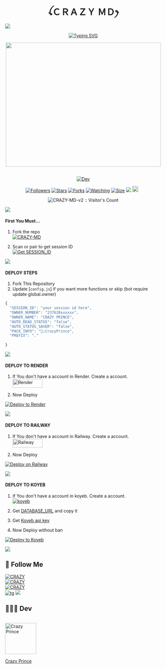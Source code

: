 <h1 align="center" style="font-weight: bold;">ꪶＣＲＡＺＹ ＭＤꫂ</h1>
<a><img src='https://i.imgur.com/LyHic3i.gif'/></a>
<p align="center">
    <a href="https://git.io/typing-svg">
        <img src="https://readme-typing-svg.demolab.com?font=Black+Ops+One&size=65&pause=500&color=25D30E&center=true&width=1150&height=100&lines=CRAZY+BOT;MULTI+DEVICE+WHATSAPP+BOT;CREATED+BY+CRAZY+PRINCE;RELEASED+BY+@CrazyPrince.2024" alt="Typing SVG" />
    </a>
</p>

<div align="center">
    <img src="https://telegra.ph/file/20cad2459f6d1ef9a7f8b.jpg" width="500" height="400" />
</div>
<br>
<p align="center">
<a href="#"><img title="Dev" src="https://img.shields.io/badge/Dev-CrazyPrince-red.svg?style=for-the-badge&logo=github"></a>
</p>

<div class = "repo" align = "center">
<p align="center">
<a href="https://github.com/CrazyPrince?tab=followers"><img title="Followers" src="https://img.shields.io/github/followers/CrazyPrince?color=green&style=flat-square"></a>
<a href="https://github.com/CrazyPrince/CRAZY-MD-v2/stargazers/"><img title="Stars" src="https://img.shields.io/github/stars/CrazyPrince/CRAZY-MD-v2?color=white&style=flat-square"></a>
<a href="https://github.com/CrazyPrince/CRAZY-MD-v2/network/members"><img title="Forks" src="https://img.shields.io/github/forks/CrazyPrince/CRAZY-MD-v2?color=yellow&style=flat-square"></a>
<a href="https://github.com/CrazyPrince/CRAZY-MD-v2/watchers"><img title="Watching" src="https://img.shields.io/github/watchers/CrazyPrince/CRAZY-MD-v2?label=Watchers&color=red&style=flat-square"></a>
<a href="https://github.com/CrazyPrince/CRAZY-MD-v2"><img title="Size" src="https://img.shields.io/github/repo-size/CrazyPrince/CRAZY-MD-v2?style=flat-square&color=darkred"></a>
<a href="https://hits.seeyoufarm.com"><img src="https://hits.seeyoufarm.com/api/count/incr/badge.svg?url=https://github.com/CrazyPrince/CRAZY-MD-v2/hit-counter&count_bg=%2379C83D&title_bg=%23555555&icon=probot.svg&icon_color=%2304FF00&title=hits&edge_flat=false"/></a>
<a href="https://github.com/CrazyPrince/CRAZY-MD-v2/graphs/commit-activity"><img height="20" src="https://img.shields.io/badge/Maintained-Yes-red.svg"></a>&nbsp;&nbsp;
</p>
</a>
</div>



<p align="center"><img src="https://profile-counter.glitch.me/{CRAZY-MD-v2}/count.svg" alt="CRAZY-MD-v2 :: Visitor's Count" /></p>

<a><img src='https://i.imgur.com/LyHic3i.gif'/></a>

#### First You Must...

1. Fork the repo
    <br>
<a href="https://github.com/CrazyPrince/CRAZY-MD-v2/fork"><img title="CRAZY-MD" src="https://img.shields.io/badge/FORK_CRAZY-MD-h?color=blue&style=for-the-badge&logo=stackshare&logoColor=green&labelColor=purple&color=blue"></a>

2. Scan or pair to get session ID
    <br>
<a href='https://pair-qr-crazy-md1-uxqx.onrender.com' target="_blank"><img alt='Get SESSION_ID' src='https://img.shields.io/badge/Get-Session_ID-100000?style=for-the-badge&logo=scan&logoColor=white&labelColor=green&color=purple'/></a>

<a><img src='https://i.imgur.com/LyHic3i.gif'/></a>
#### DEPLOY STEPS

1. Fork This Repository 
2. Update [`config.js`] if you want more functions or skip (bot require update global.owner)
```js
{
  "SESSION_ID": "your session id here",
  "OWNER_NUMBER": "237620xxxxxx",
  "OWNER_NAME": "CRAZY PRINCE",
  "AUTO_READ_STATUS": "false",
  "AUTO_STATUS_SAVER": "false",
  "PACK_INFO": "👑;CrazyPrince",
  "PREFIX": "."
   
}
```

<a><img src='https://i.imgur.com/LyHic3i.gif'/></a>
#### DEPLOY TO RENDER

1. If You don't have a account in Render. Create a account.
    <br>
<a href='https://dashboard.render.com/register' target="_blank"><img alt='Render' src='https://img.shields.io/badge/REGISTER-h?color=black&style=for-the-badge&logo=render' width="96.35" height="28"/></a></p>

2. Now Deploy
    <br>

[![Deploy to Render](https://render.com/images/deploy-to-render-button.svg)](https://dashboard.render.com/select-repo?type=web)

<a><img src='https://i.imgur.com/LyHic3i.gif'/></a>

#### DEPLOY TO RAILWAY

1. If You don't have a account in Railway. Create a account.
    <br>
<a href='https://railway.app/login' target="_blank"><img alt='Railway' src='https://img.shields.io/badge/LOGIN-h?color=black&style=for-the-badge&logo=railway' width="96.35" height="28"/></a></p>

2. Now Deploy
    <br>

[![Deploy on Railway](https://railway.app/button.svg)](https://railway.app/template/2gWw63?referralCode=Mo3xZD)

<a><img src='https://i.imgur.com/LyHic3i.gif'/></a>

#### DEPLOY TO KOYEB 

1. If You don't have a account in koyeb. Create a account.
    <br>
<a href='https://app.koyeb.com/auth/signup' target="_blank"><img alt='koyeb' src='https://img.shields.io/badge/-Login-black?style=for-the-badge&logo=koyeb&logoColor=white'/></a>

3. Get [DATABASE_URL](https://github.com/A-d-i-t-h-y-a-n/hermit-md/wiki/DATABASE_URL) and copy it

4. Get [Koyeb api key](https://app.koyeb.com/account/api)

2. Now Deploy without ban
    <br>

[![Deploy to Koyeb](https://www.koyeb.com/static/images/deploy/button.svg)](https://app.koyeb.com/deploy?...)

<a><img src='https://i.imgur.com/LyHic3i.gif'/></a>

## 🔗 Follow Me
[![CRAZY](https://img.shields.io/badge/SUBSCRIBE%20ME-red?style=for-the-badge&logo=youtube&logoColor=white)](https://youtube.com/@CrazyPrince/)</br>
[![CRAZY](https://img.shields.io/badge/FOLLOW%20CRAZY%20ON%20WHATSAPP-green?style=for-the-badge&logo=whatsapp&logoColor=white)](https://whatsapp.com/channel/0029VaV3DymGE56jsC8j1M3c)</br>
[![CRAZY](https://img.shields.io/badge/FOLLOW%20SUPPORT%20ON%20WHATSAPP-green?style=for-the-badge&logo=whatsapp&logoColor=white)](https://chat.whatsapp.com/I404Kcfw1JnIwi7n6aRvLe)</br>
[![tg](https://img.shields.io/badge/CrazyMdChat-0A66C2?style=for-the-badge&logo=telegram&logoColor=white)](https://t.me/crazymdChat)
<a><img src='https://i.imgur.com/LyHic3i.gif'/></a>
</br>
## 👨🏽‍💻 Dev
   <br>
    
<img src="https://avatars.githubusercontent.com/u/86961470?s=400&u=ff8e0ed7361e9f7a80b241aaa85fd4a600023421?v=3&s=144" alt="Crazy Prince" width="100" height="100">
<br>
    
[Crazy Prince](https://github.com/CrazyPrince)